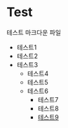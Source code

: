 # Test
테스트 마크다운 파일

- 테스트1
- 테스트2
- 테스트3
  - 테스트4
  - 테스트5
  - 테스트6
    - 테스트7
    - 테스트8
    - [테스트9](http://www.google.com/)


